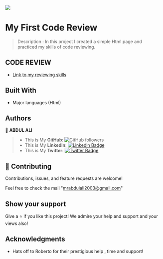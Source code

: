 ![](https://img.shields.io/badge/Microverse-blueviolet)

# My First Code Review

> Description : 
                In this project I created a simple Html page and practiced my skills of code reviewing.

## CODE REVIEW

- [Link to my reviewing skills](https://github.com/ABDULALI3468/My-first-CODE-REVIEW/pull/1#pullrequestreview-915942909)


## Built With

- Major languages (Html)

## Authors

👤 **ABDUL ALI**
> * This is My **GitHub**: ![GitHub followers](https://img.shields.io/github/followers/ABDULALI3468?label=ABDULALI&style=social)
> * This is My **Linkedin**: [![Linkedin Badge](https://img.shields.io/badge/-ABDUL%20ALI-blue?style=flat-square&logo=Linkedin&logoColor=white&link=https://www.linkedin.com/in/abdul-ali-5400bb216/)](https://www.linkedin.com/in/abdul-ali-5400bb216/)&nbsp;
> * This is My **Twitter**: [![Twitter Badge](https://img.shields.io/badge/-@mrabdul_ali_-1ca0f1?style=flat-square&labelColor=1ca0f1&logo=twitter&logoColor=white&link=https://twitter.com/mrabdul_ali)](https://twitter.com/mrabdul_ali)&nbsp;


## 🤝 Contributing

Contributions, issues, and feature requests are welcome!

Feel free to check the mail "mrabdulali2003@gmail.com"

## Show your support

Give a ⭐️ if you like this project!
We admire your help and support and your views also!

## Acknowledgments

- Hats off to Roberto for their prestigious help , time and support!
